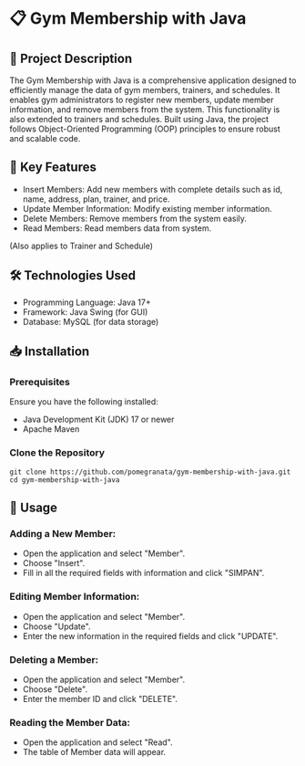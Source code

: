 # 📋 Gym Membership with Java

## 📖 Project Description
The Gym Membership with Java is a comprehensive application designed to efficiently manage the data of gym members, trainers, and schedules. It enables gym administrators to register new members, update member information, and remove members from the system. This functionality is also extended to trainers and schedules. Built using Java, the project follows Object-Oriented Programming (OOP) principles to ensure robust and scalable code.

## 🚀 Key Features
* Insert Members: Add new members with complete details such as id, name, address, plan, trainer, and price.
* Update Member Information: Modify existing member information.
* Delete Members: Remove members from the system easily.
* Read Members: Read members data from system.

(Also applies to Trainer and Schedule)

## 🛠️ Technologies Used
* Programming Language: Java 17+
* Framework: Java Swing (for GUI)
* Database: MySQL (for data storage)

## 📥 Installation
### Prerequisites
Ensure you have the following installed:

* Java Development Kit (JDK) 17 or newer
* Apache Maven


### Clone the Repository

```
git clone https://github.com/pomegranata/gym-membership-with-java.git
cd gym-membership-with-java
```

## 🚀 Usage

### Adding a New Member:
* Open the application and select "Member".
* Choose "Insert".
* Fill in all the required fields with information and click "SIMPAN".

### Editing Member Information:
* Open the application and select "Member".
* Choose "Update".
* Enter the new information in the required fields and click "UPDATE".

### Deleting a Member:
* Open the application and select "Member".
* Choose "Delete".
* Enter the member ID and click "DELETE".

### Reading the Member Data:
* Open the application and select "Read".
* The table of Member data will appear.